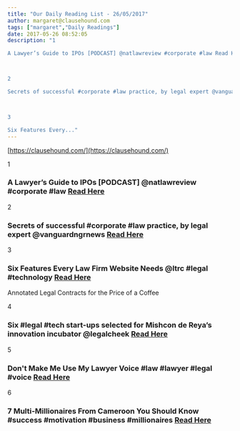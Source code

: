 ```yaml
---
title: "Our Daily Reading List - 26/05/2017"
author: margaret@clausehound.com
tags: ["margaret","Daily Readings"]
date: 2017-05-26 08:52:05
description: "1

A Lawyer’s Guide to IPOs [PODCAST] @natlawreview #corporate #law Read Here



2

Secrets of successful #corporate #law practice, by legal expert @vanguardngrnews Read Here



3

Six Features Every..."
---
```


[https://clausehound.com/](https://clausehound.com/)

1

### A Lawyer’s Guide to IPOs [PODCAST] @natlawreview #corporate #law [Read Here](https://goo.gl/UQRuSO)

2

### Secrets of successful #corporate #law practice, by legal expert @vanguardngrnews [Read Here](https://goo.gl/4BaUc7)

3

### Six Features Every Law Firm Website Needs @ltrc #legal #technology  [Read Here](https://goo.gl/qc8I7d)

Annotated Legal Contracts
for the Price of a Coffee

4

### Six #legal #tech start-ups selected for Mishcon de Reya’s innovation incubator @legalcheek [Read Here](https://goo.gl/VZUY3A)

5

### Don't Make Me Use My Lawyer Voice #law #lawyer #legal #voice [Read Here](https://www.pinterest.com/pin/374572893993992573/)

6

### 7 Multi-Millionaires From Cameroon You Should Know #success #motivation #business #millionaires [Read Here](https://www.forbes.com/sites/mfonobongnsehe/2017/05/22/7-multi-millionaires-from-cameroon-you-should-know/#3e1ba211561d)